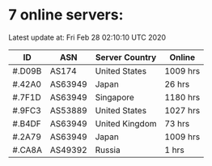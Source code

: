 # 7 online servers:

Latest update at: Fri Feb 28 02:10:10 UTC 2020

| ID | ASN | Server Country | Online |
| -- | --- | -------------- | ------ |
| #.D09B | AS174 | United States | 1009 hrs |
| #.42A0 | AS63949 | Japan | 26 hrs |
| #.7F1D | AS63949 | Singapore | 1180 hrs |
| #.9FC3 | AS53889 | United States | 1027 hrs |
| #.B4DF | AS63949 | United Kingdom | 73 hrs |
| #.2A79 | AS63949 | Japan | 1009 hrs |
| #.CA8A | AS49392 | Russia | 1 hrs |


